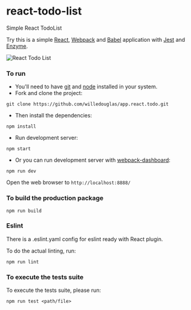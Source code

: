 # react-todo-list
Simple React TodoList

Try this is a simple [React](https://facebook.github.io/react/), [Webpack](http://webpack.github.io/) and [Babel](https://babeljs.io/) application with [Jest](https://facebook.github.io/jest/) and [Enzyme](https://github.com/airbnb/enzyme).

![React Todo List](https://s27.postimg.org/5xj38mocj/React_Todo_List.png)

### To run

* You'll need to have [git](https://git-scm.com/) and [node](https://nodejs.org/en/) installed in your system.
* Fork and clone the project:

```
git clone https://github.com/willedouglas/app.react.todo.git
```

* Then install the dependencies:

```
npm install
```

* Run development server:

```
npm start
```

* Or you can run development server with [webpack-dashboard](https://github.com/FormidableLabs/webpack-dashboard):

```
npm run dev
```

Open the web browser to `http://localhost:8888/`

### To build the production package

```
npm run build
```

### Eslint
There is a .eslint.yaml config for eslint ready with React plugin.

To do the actual linting, run:

```
npm run lint
```

### To execute the tests suite
To execute the tests suite, please run:

```
npm run test <path/file>
```

